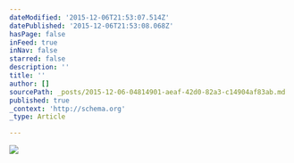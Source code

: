 ```yaml
---
dateModified: '2015-12-06T21:53:07.514Z'
datePublished: '2015-12-06T21:53:08.068Z'
hasPage: false
inFeed: true
inNav: false
starred: false
description: ''
title: ''
author: []
sourcePath: _posts/2015-12-06-04814901-aeaf-42d0-82a3-c14904af83ab.md
published: true
_context: 'http://schema.org'
_type: Article

---
```

![](https://the-grid-user-content.s3-us-west-2.amazonaws.com/ddf357c6-7270-4f6c-abcc-b3dc8072915d.jpg)